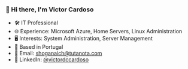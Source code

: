 ### 👋 Hi there, I'm Victor Cardoso

- 🛠 IT Professional
- 🌐 Experience: Microsoft Azure, Home Servers, Linux Administration
- 🖥 Interests: System Administration, Server Management
- 📍 Based in Portugal
- 📧 Email: shoganaich@tutanota.com
- 🔗 LinkedIn: [@victordccardoso](www.linkedin.com/in/victordccardoso/)



<!--
**shoganaich/shoganaich** is a ✨ _special_ ✨ repository because its `README.md` (this file) appears on your GitHub profile.

Here are some ideas to get you started:

- 🔭 I’m currently working on ...
- 🌱 I’m currently learning ...
- 👯 I’m looking to collaborate on ...
- 🤔 I’m looking for help with ...
- 💬 Ask me about ...
- 📫 How to reach me: ...
- 😄 Pronouns: ...
- ⚡ Fun fact: ...
-->

